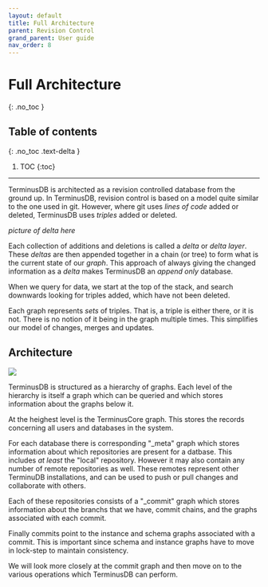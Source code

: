 ```yaml
---
layout: default
title: Full Architecture
parent: Revision Control
grand_parent: User guide
nav_order: 8
---
```


# Full Architecture
{: .no_toc }

## Table of contents
{: .no_toc .text-delta }

1. TOC
{:toc}

---


TerminusDB is architected as a revision controlled database from the
ground up. In TerminusDB, revision control is based on a model quite
similar to the one used in git. However, where git uses *lines of
code* added or deleted, TerminusDB uses *triples* added or deleted.

*picture of delta here*

Each collection of additions and deletions is called a *delta* or
*delta layer*. These *deltas* are then appended together in a chain
(or tree) to form what is the current state of our *graph*. This
approach of always giving the changed information as a *delta* makes
TerminusDB an *append only* database.

When we query for data, we start at the top of the stack, and search
downwards looking for triples added, which have not been deleted.

Each graph represents *sets* of triples. That is, a triple is either
there, or it is not. There is no notion of it being in the graph
multiple times. This simplifies our model of changes, merges and
updates.

## Architecture

![](/docs/assets/images/architecture.png)

TerminusDB is structured as a hierarchy of graphs. Each level of the
hierarchy is itself a graph which can be queried and which stores
information about the graphs below it.

At the heighest level is the TerminusCore graph. This stores the
records concerning all users and databases in the system.

For each database there is corresponding "_meta" graph which
stores information about which repositories are present for a
datbase. This includes *at least* the "local" repository.  However it
may also contain any number of remote repositories as well. These
remotes represent other TerminuDB installations, and can be used to
push or pull changes and collaborate with others.

Each of these repositories consists of a "_commit" graph which stores
information about the branchs that we have, commit chains, and the
graphs associated with each commit.

Finally commits point to the instance and schema graphs associated
with a commit. This is important since schema and instance graphs
have to move in lock-step to maintain consistency.

We will look more closely at the commit graph and then move on to the
various operations which TerminusDB can perform.

